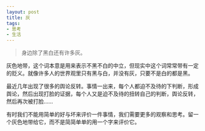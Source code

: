 ```yaml
---
layout: post
title: 灰
tags:
- 思考
- 生活
---
```


> 身边除了黑白还有许多灰。

灰色地带，这个词本意是用来表示不黑不白的中立，但现实中这个词常常带有一定的贬义。就像许多人的世界观里只有黑与白，并没有灰，只要不是白的都是黑。

最近几年出现了很多的舆论反转。事情一出来，每个人都迫不及待的下判断，形成舆论，然后出现打脸的证据，每个人又是迫不及待的扭转自己的判断，舆论反转，然后再次被打脸……

有时我们不能用简单的好与坏来评价一件事情，我们需要更多的观察和思考。留一个灰色地带给它，而不是简简单单的用一个字来评价它。